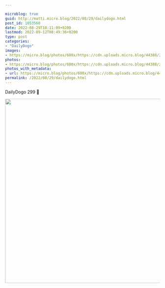 ```yaml
---

microblog: true
guid: http://matti.micro.blog/2022/08/29/dailydogo.html
post_id: 1653560
date: 2022-08-29T18:11:09+0200
lastmod: 2022-09-12T08:49:36+0200
type: post
categories:
- "DailyDogo"
images:
- https://micro.blog/photos/600x/https://cdn.uploads.micro.blog/44388/2022/d52f0d244d.jpg
photos:
- https://micro.blog/photos/600x/https://cdn.uploads.micro.blog/44388/2022/d52f0d244d.jpg
photos_with_metadata:
- url: https://micro.blog/photos/600x/https://cdn.uploads.micro.blog/44388/2022/d52f0d244d.jpg
permalink: /2022/08/29/dailydogo.html
---
```

DailyDogo 299 🐶

<img src="https://micro.blog/photos/600x/https://blog.martin-haehnel.de/uploads/2022/d52f0d244d.jpg" width="600" height="600" alt="" />
